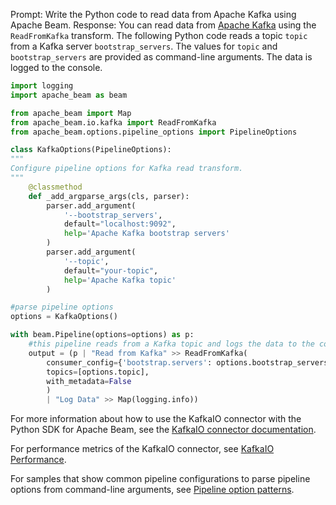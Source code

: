 Prompt:
Write the Python code to read data from Apache Kafka using Apache Beam.
Response:
You can read data from [Apache Kafka](https://kafka.apache.org/) using the `ReadFromKafka` transform. The following Python code reads a topic `topic` from a Kafka server `bootstrap_servers`. The values for `topic` and `bootstrap_servers` are provided as command-line arguments. The data is logged to the console.

```python
import logging
import apache_beam as beam

from apache_beam import Map
from apache_beam.io.kafka import ReadFromKafka
from apache_beam.options.pipeline_options import PipelineOptions

class KafkaOptions(PipelineOptions):
"""
Configure pipeline options for Kafka read transform.
"""
    @classmethod
    def _add_argparse_args(cls, parser):
        parser.add_argument(
            '--bootstrap_servers',
            default="localhost:9092",
            help='Apache Kafka bootstrap servers'
        )
        parser.add_argument(
            '--topic',
            default="your-topic",
            help='Apache Kafka topic'
        )

#parse pipeline options
options = KafkaOptions()

with beam.Pipeline(options=options) as p:
    #this pipeline reads from a Kafka topic and logs the data to the console
    output = (p | "Read from Kafka" >> ReadFromKafka(
        consumer_config={'bootstrap.servers': options.bootstrap_servers},
        topics=[options.topic],
        with_metadata=False
        )
        | "Log Data" >> Map(logging.info))
```
For more information about how to use the KafkaIO connector with the Python SDK for Apache Beam, see the [KafkaIO connector documentation](https://beam.apache.org/releases/pydoc/current/apache_beam.io.kafka.html).

For performance metrics of the KafkaIO connector, see [KafkaIO Performance](https://beam.apache.org/performance/io/kafka/).

For samples that show common pipeline configurations to parse pipeline options from command-line arguments, see [Pipeline option patterns](https://beam.apache.org/documentation/patterns/pipeline-options/).